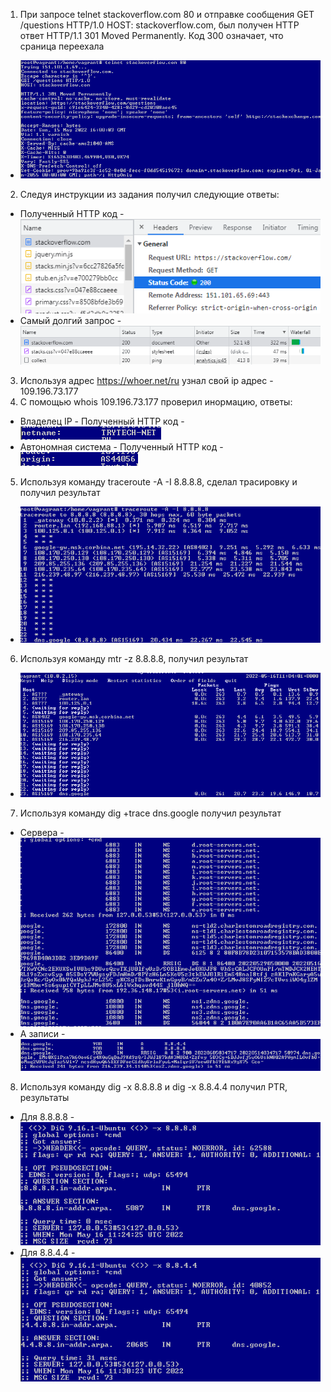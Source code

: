 1. При запросе telnet stackoverflow.com 80 и отправке сообщения GET /questions HTTP/1.0 HOST: stackoverflow.com, был получен HTTP ответ HTTP/1.1 301 Moved Permanently.
Код 300 означает, что сраница переехала
* ![Task1](https://github.com/Atlipoka/devops_netology/blob/main/ComputerNetwork/Lecture1/CS1-task1.png)
2. Следуя инструкции из задания получил следующие ответы:
*  Полученный HTTP код - ![Task2-1](https://github.com/Atlipoka/devops_netology/blob/main/ComputerNetwork/Lecture1/CS1-task2-1.png)
*  Самый долгий запрос - ![Task2-2](https://github.com/Atlipoka/devops_netology/blob/main/ComputerNetwork/Lecture1/CS1-task2-2.png)
3. Используя адрес https://whoer.net/ru узнал свой ip адрес - 109.196.73.177
4. С помощью whois 109.196.73.177 проверил инормацию, ответы:
* Владелец IP - Полученный HTTP код - ![Task4-1](https://github.com/Atlipoka/devops_netology/blob/main/ComputerNetwork/Lecture1/CS1-task4-1.png)
* Автономная система - Полученный HTTP код - ![Task4-2](https://github.com/Atlipoka/devops_netology/blob/main/ComputerNetwork/Lecture1/CS1-task4-2.png)
5. Используя команду traceroute -A -I 8.8.8.8, сделал трасировку и получил результат
* ![Task5](https://github.com/Atlipoka/devops_netology/blob/main/ComputerNetwork/Lecture1/CS1-task5.png)
6. Используя команду mtr -z 8.8.8.8, получил результат
* ![Task6](https://github.com/Atlipoka/devops_netology/blob/main/ComputerNetwork/Lecture1/CS1-task6.png)
7. Используя команду dig +trace dns.google получил результат
* Сервера - ![Task7-1](https://github.com/Atlipoka/devops_netology/blob/main/ComputerNetwork/Lecture1/CS1-task7-1.png)
* А записи - ![Task7-2](https://github.com/Atlipoka/devops_netology/blob/main/ComputerNetwork/Lecture1/CS1-task7-2.png)
8. Используя команду dig -x 8.8.8.8 и dig -x 8.8.4.4 получил PTR, результаты
* Для 8.8.8.8 - ![Task8-1](https://github.com/Atlipoka/devops_netology/blob/main/ComputerNetwork/Lecture1/CS1-task8-1.png)
* Для 8.8.4.4 - ![Task8-2](https://github.com/Atlipoka/devops_netology/blob/main/ComputerNetwork/Lecture1/CS1-task8-2.png)
